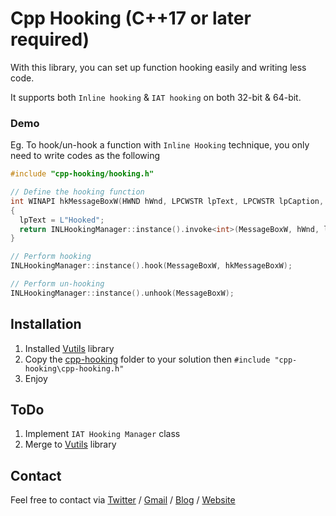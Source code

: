 # Cpp Hooking (C++17 or later required)

With this library, you can set up function hooking easily and writing less code.

It supports both `Inline hooking` & `IAT hooking` on both 32-bit & 64-bit.

### Demo
Eg. To hook/un-hook a function with `Inline Hooking` technique, you only need to write codes as the following

```cpp
#include "cpp-hooking/hooking.h"

// Define the hooking function
int WINAPI hkMessageBoxW(HWND hWnd, LPCWSTR lpText, LPCWSTR lpCaption, UINT uType)
{
  lpText = L"Hooked";
  return INLHookingManager::instance().invoke<int>(MessageBoxW, hWnd, lpText, lpCaption, uType);
}

// Perform hooking
INLHookingManager::instance().hook(MessageBoxW, hkMessageBoxW);

// Perform un-hooking
INLHookingManager::instance().unhook(MessageBoxW);
```

## Installation

1. Installed [Vutils](https://github.com/vic4key/Vutils.git) library
2. Copy the [cpp-hooking](cpp-hooking) folder to your solution then `#include "cpp-hooking\cpp-hooking.h"`
3. Enjoy

## ToDo

1. Implement `IAT Hooking Manager` class
2. Merge to [Vutils](https://github.com/vic4key/Vutils.git) library

## Contact
Feel free to contact via [Twitter](https://twitter.com/vic4key) / [Gmail](mailto:vic4key@gmail.com) / [Blog](https://blog.vic.onl/) / [Website](https://vic.onl/)
